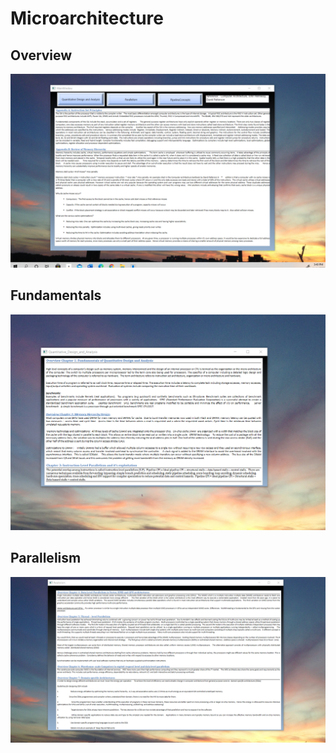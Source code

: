 # Microarchitecture

## Overview
![image](Microacrchitecture.png)


## Fundamentals
![image](Fundamentals.png)

## Parallelism
![image](Parallelism.png)
